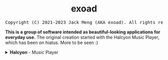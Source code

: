 <h1 align="center">exoad</h1>
<div align="center"><pre>Copyright (C) 2021-2023 Jack Meng (AKA exoad). All rights reserved.</pre></div>

**This is a group of software intended as beautiful-looking applications for everyday use.** The original creation started with the Halcyon Music Player, which has been on hiatus. More to be seen :)

<details>
  <summary>
  <strong>Halcyon</strong> - Music Player
  </summary>
* Website - https://halcyoninae.github.io/.github/<br>
* Documentation - https://halcyoninae.github.io/halcyon-docs/
</details>


